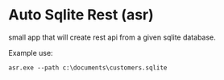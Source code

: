 # Auto Sqlite Rest (asr)

small app that will create rest api from a given sqlite database.

Example use: 

    asr.exe --path c:\documents\customers.sqlite

